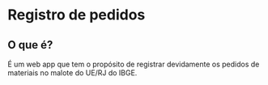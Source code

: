 # Registro de pedidos

## O que é?

É um web app que tem o propósito de registrar devidamente os pedidos de materiais no malote do UE/RJ do IBGE.